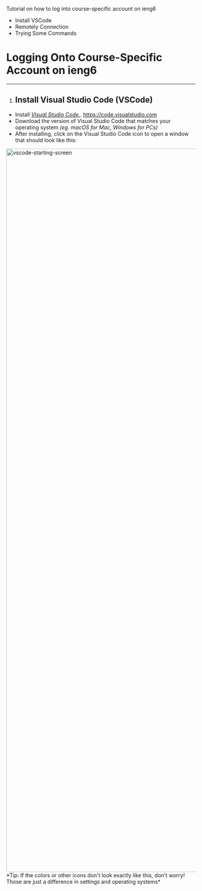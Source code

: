 Tutorial on how to log into course-specific account on ieng6

* Install VSCode
* Remotely Connection
* Trying Some Commands

# **Logging Onto Course-Specific Account on ieng6**

---

1. ## Install Visual Studio Code (VSCode)

  * Install [*Visual Studio Code*.](https://code.visualstudio.com). https://code.visualstudio.com
  * Download the version of Visual Studio Code that matches your operating system *(eg. macOS for Mac, Windows for PCs)*
  * After installing, click on the Visual Studio Code icon to open a window that should look like this: 
<img width="1920" alt="vscode-starting-screen" src="https://user-images.githubusercontent.com/63514282/212158296-f69a178e-cdcb-49ed-9b53-c601281b6f7b.png">
*Tip: If the colors or other icons don't look exactly like this, don't worry! Those are just a difference in settings and operating systems*
